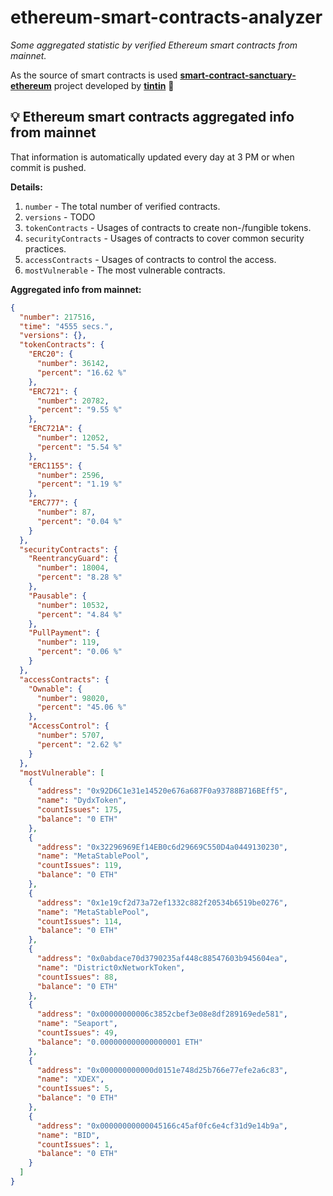 # ethereum-smart-contracts-analyzer

*Some aggregated statistic by verified Ethereum smart contracts from mainnet.*

As the source of smart contracts is used **[smart-contract-sanctuary-ethereum](https://github.com/tintinweb/smart-contract-sanctuary-ethereum)** project developed by **[tintin](https://github.com/tintinweb)** 👏

## 💡 Ethereum smart contracts aggregated info from mainnet

That information is automatically updated every day at 3 PM or when commit is pushed.

**Details:**

1. `number` - The total number of verified contracts.
2. `versions` - TODO
3. `tokenContracts` - Usages of contracts to create non-/fungible tokens.
4. `securityContracts` - Usages of contracts to cover common security practices. 
5. `accessContracts` - Usages of contracts to control the access.
6. `mostVulnerable` - The most vulnerable contracts.

**Aggregated info from mainnet:**

```json
{
  "number": 217516,
  "time": "4555 secs.",
  "versions": {},
  "tokenContracts": {
    "ERC20": {
      "number": 36142,
      "percent": "16.62 %"
    },
    "ERC721": {
      "number": 20782,
      "percent": "9.55 %"
    },
    "ERC721A": {
      "number": 12052,
      "percent": "5.54 %"
    },
    "ERC1155": {
      "number": 2596,
      "percent": "1.19 %"
    },
    "ERC777": {
      "number": 87,
      "percent": "0.04 %"
    }
  },
  "securityContracts": {
    "ReentrancyGuard": {
      "number": 18004,
      "percent": "8.28 %"
    },
    "Pausable": {
      "number": 10532,
      "percent": "4.84 %"
    },
    "PullPayment": {
      "number": 119,
      "percent": "0.06 %"
    }
  },
  "accessContracts": {
    "Ownable": {
      "number": 98020,
      "percent": "45.06 %"
    },
    "AccessControl": {
      "number": 5707,
      "percent": "2.62 %"
    }
  },
  "mostVulnerable": [
    {
      "address": "0x92D6C1e31e14520e676a687F0a93788B716BEff5",
      "name": "DydxToken",
      "countIssues": 175,
      "balance": "0 ETH"
    },
    {
      "address": "0x32296969Ef14EB0c6d29669C550D4a0449130230",
      "name": "MetaStablePool",
      "countIssues": 119,
      "balance": "0 ETH"
    },
    {
      "address": "0x1e19cf2d73a72ef1332c882f20534b6519be0276",
      "name": "MetaStablePool",
      "countIssues": 114,
      "balance": "0 ETH"
    },
    {
      "address": "0x0abdace70d3790235af448c88547603b945604ea",
      "name": "District0xNetworkToken",
      "countIssues": 88,
      "balance": "0 ETH"
    },
    {
      "address": "0x00000000006c3852cbef3e08e8df289169ede581",
      "name": "Seaport",
      "countIssues": 49,
      "balance": "0.000000000000000001 ETH"
    },
    {
      "address": "0x000000000000d0151e748d25b766e77efe2a6c83",
      "name": "XDEX",
      "countIssues": 5,
      "balance": "0 ETH"
    },
    {
      "address": "0x00000000000045166c45af0fc6e4cf31d9e14b9a",
      "name": "BID",
      "countIssues": 1,
      "balance": "0 ETH"
    }
  ]
}
```
